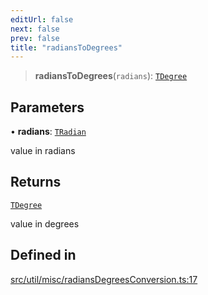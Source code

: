 ```yaml
---
editUrl: false
next: false
prev: false
title: "radiansToDegrees"
---
```


> **radiansToDegrees**(`radians`): [`TDegree`](/api/type-aliases/tdegree/)

## Parameters

• **radians**: [`TRadian`](/api/type-aliases/tradian/)

value in radians

## Returns

[`TDegree`](/api/type-aliases/tdegree/)

value in degrees

## Defined in

[src/util/misc/radiansDegreesConversion.ts:17](https://github.com/fabricjs/fabric.js/blob/v6.0.0-rc4/src/util/misc/radiansDegreesConversion.ts#L17)
